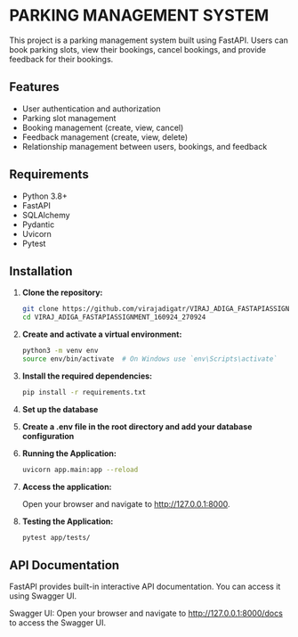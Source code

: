 # PARKING MANAGEMENT SYSTEM

This project is a parking management system built using FastAPI. Users can book parking slots, view their bookings, cancel bookings, and provide feedback for their bookings.

## Features

- User authentication and authorization
- Parking slot management
- Booking management (create, view, cancel)
- Feedback management (create, view, delete)
- Relationship management between users, bookings, and feedback

## Requirements

- Python 3.8+
- FastAPI
- SQLAlchemy
- Pydantic
- Uvicorn
- Pytest

## Installation

1. **Clone the repository:**

   ```bash
   git clone https://github.com/virajadigatr/VIRAJ_ADIGA_FASTAPIASSIGNMENT_160924_270924.git
   cd VIRAJ_ADIGA_FASTAPIASSIGNMENT_160924_270924
   
2. **Create and activate a virtual environment:**

    ```bash
    python3 -m venv env
    source env/bin/activate  # On Windows use `env\Scripts\activate`

3. **Install the required dependencies:**

    ```bash
    pip install -r requirements.txt

4. **Set up the database**
5. **Create a .env file in the root directory and add your database configuration**
6. **Running the Application:**

    ```bash
    uvicorn app.main:app --reload
   
7. **Access the application:**

    Open your browser and navigate to http://127.0.0.1:8000.

8. **Testing the Application:**

    ```bash
    pytest app/tests/
   
## API Documentation

FastAPI provides built-in interactive API documentation. You can access it using Swagger UI.

Swagger UI:
Open your browser and navigate to http://127.0.0.1:8000/docs to access the Swagger UI.
